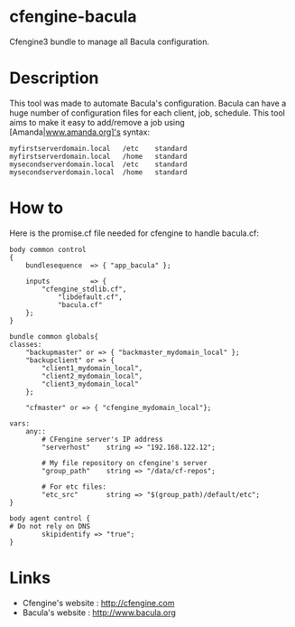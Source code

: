 cfengine-bacula
===============

Cfengine3 bundle to manage all Bacula configuration.

Description
==============
This tool was made to automate Bacula's configuration. Bacula can have a huge 
number of configuration files for each client, job, schedule. This tool aims to
make it easy to add/remove a job using [Amanda|www.amanda.org]'s syntax:

```
myfirstserverdomain.local   /etc    standard
myfirstserverdomain.local   /home   standard
mysecondserverdomain.local  /etc    standard
mysecondserverdomain.local  /home   standard
```

How to
==============
Here is the promise.cf file needed for cfengine to handle bacula.cf:
```
body common control
{
    bundlesequence  => { "app_bacula" };

    inputs          => {
        "cfengine_stdlib.cf",
            "libdefault.cf",
            "bacula.cf"
    };
}

bundle common globals{
classes:
    "backupmaster" or => { "backmaster_mydomain_local" };
    "backupclient" or => { 
        "client1_mydomain_local",
        "client2_mydomain_local",
        "client3_mydomain_local"
    };

    "cfmaster" or => { "cfengine_mydomain_local"};

vars:
    any::
        # CFengine server's IP address
        "serverhost"    string => "192.168.122.12";

        # My file repository on cfengine's server
        "group_path"    string => "/data/cf-repos";

        # For etc files:
        "etc_src"       string => "$(group_path)/default/etc";
}

body agent control {
# Do not rely on DNS
        skipidentify => "true";
}
```



Links
=============
* Cfengine's website : http://cfengine.com
* Bacula's website : http://www.bacula.org



